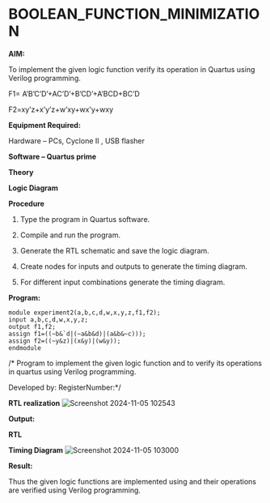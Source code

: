 # BOOLEAN_FUNCTION_MINIMIZATION

**AIM:**

To implement the given logic function verify its operation in Quartus using Verilog programming.

F1= A’B’C’D’+AC’D’+B’CD’+A’BCD+BC’D 

F2=xy’z+x’y’z+w’xy+wx’y+wxy

**Equipment Required:**

Hardware – PCs, Cyclone II , USB flasher

**Software – Quartus prime**

**Theory**

**Logic Diagram**

**Procedure**

1.	Type the program in Quartus software.

2.	Compile and run the program.

3.	Generate the RTL schematic and save the logic diagram.

4.	Create nodes for inputs and outputs to generate the timing diagram.

5.	For different input combinations generate the timing diagram.


**Program:**
```
module experiment2(a,b,c,d,w,x,y,z,f1,f2);
input a,b,c,d,w,x,y,z;
output f1,f2;
assign f1=((~b&`d|(~a&b&d)|(a&b&~c)));
assign f2=((~y&z)|(x&y)|(w&y));
endmodule
```
/* Program to implement the given logic function and to verify its operations in quartus using Verilog programming. 

Developed by: RegisterNumber:*/


**RTL realization**
![Screenshot 2024-11-05 102543](https://github.com/user-attachments/assets/12e386d7-fb60-4223-a994-d4eb0791cb8d)

**Output:**

**RTL**

**Timing Diagram**
![Screenshot 2024-11-05 103000](https://github.com/user-attachments/assets/7fefdd17-9f27-4698-bd76-e7c294217578)

**Result:**

Thus the given logic functions are implemented using and their operations are verified using Verilog programming.

